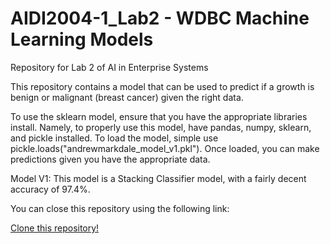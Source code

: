 # AIDI2004-1_Lab2 - WDBC Machine Learning Models
Repository for Lab 2 of AI in Enterprise Systems

This repository contains a model that can be used to predict if a growth is benign or malignant (breast cancer) given the right data.

To use the sklearn model, ensure that you have the appropriate libraries install. Namely, to properly use this model, have pandas, numpy, sklearn, and pickle installed. To load the model, simple use pickle.loads("andrewmarkdale_model_v1.pkl"). Once loaded, you can make predictions given you have the appropriate data. 

Model V1: This model is a Stacking Classifier model, with a fairly decent accuracy of 97.4%. 

You can close this repository using the following link:

[Clone this repository!](https://github.com/TLAndrewMarkDale/AIDI2004-1_Lab2.git)

